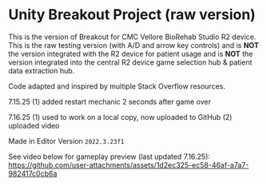 # Unity Breakout Project (raw version)
This is the version of Breakout for CMC Vellore BioRehab Studio R2 device.
This is the raw testing version (with A/D and arrow key controls) and is **NOT** the version integrated with the R2 device for patient usage and is **NOT** the version integrated into the central R2 device game selection hub & patient data extraction hub.


Code adapted and inspired by multiple Stack Overflow resources. 


7.15.25 (1) added restart mechanic 2 seconds after game over

7.16.25 (1) used to work on a local copy, now uploaded to GitHub (2) uploaded video


Made in Editor Version `2022.3.23f1`

See video below for gameplay preview (last updated 7.16.25):
https://github.com/user-attachments/assets/1d2ec325-ec58-46af-a7a7-982417c0cb6a

